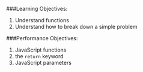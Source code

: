 ###Learning Objectives:
1. Understand functions
2. Understand how to break down a simple problem

###Performance Objectives:
1. JavaScript functions
2. the `return` keyword
3. JavaScript parameters
